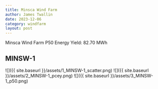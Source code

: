```yaml
---
title: Minsca Wind Farm
author: James Twallin
date: 2023-12-06
category: windfarm
layout: post
---
```

Minsca Wind Farm P50 Energy Yield: 82.70 MWh

MINSW-1
-------------
![]({{ site.baseurl }}/assets/1_MINSW-1_scatter.png)
![]({{ site.baseurl }}/assets/2_MINSW-1_pcey.png)
![]({{ site.baseurl }}/assets/3_MINSW-1_p50.png)

